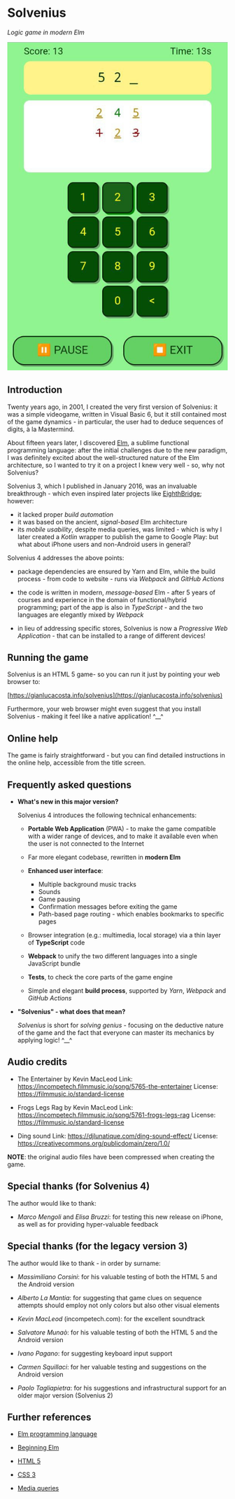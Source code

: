 # Solvenius

_Logic game in modern Elm_

![Game screen](static/screenshots/Game.jpg)

## Introduction

Twenty years ago, in 2001, I created the very first version of Solvenius: it was a simple videogame, written in Visual Basic 6, but it still contained most of the game dynamics - in particular, the user had to deduce sequences of digits, à la Mastermind.

About fifteen years later, I discovered [Elm](https://elm-lang.org/), a sublime functional programming language: after the initial challenges due to the new paradigm, I was definitely excited about the well-structured nature of the Elm architecture, so I wanted to try it on a project I knew very well - so, why not Solvenius?

Solvenius 3, which I published in January 2016, was an invaluable breakthrough - which even inspired later projects like [EighthBridge](https://github.com/giancosta86/EighthBridge); however:

- it lacked proper _build automation_
- it was based on the ancient, _signal-based_ Elm architecture
- its _mobile usability_, despite media queries, was limited - which is why I later created a _Kotlin_ wrapper to publish the game to Google Play: but what about iPhone users and non-Android users in general?

Solvenius 4 addresses the above points:

- package dependencies are ensured by Yarn and Elm, while the build process - from code to website - runs via _Webpack_ and _GitHub Actions_

- the code is written in modern, _message-based_ Elm - after 5 years of courses and experience in the domain of functional/hybrid programming; part of the app is also in _TypeScript_ - and the two languages are elegantly mixed by _Webpack_

- in lieu of addressing specific stores, Solvenius is now a _Progressive Web Application_ - that can be installed to a range of different devices!

## Running the game

Solvenius is an HTML 5 game- so you can run it just by pointing your web browser to:

[https://gianlucacosta.info/solvenius](https://gianlucacosta.info/solvenius)

Furthermore, your web browser might even suggest that you install Solvenius - making it feel like a native application! ^\_\_^

## Online help

The game is fairly straightforward - but you can find detailed instructions in the online help, accessible from the title screen.

## Frequently asked questions

- **What's new in this major version?**

  Solvenius 4 introduces the following technical enhancements:

  - **Portable Web Application** (PWA) - to make the game compatible with a wider range of devices, and to make it available even when the user is not connected to the Internet

  - Far more elegant codebase, rewritten in **modern Elm**

  - **Enhanced user interface**:

    - Multiple background music tracks
    - Sounds
    - Game pausing
    - Confirmation messages before exiting the game
    - Path-based page routing - which enables bookmarks to specific pages

  - Browser integration (e.g.: multimedia, local storage) via a thin layer of **TypeScript** code
  - **Webpack** to unify the two different languages into a single JavaScript bundle
  - **Tests**, to check the core parts of the game engine
  - Simple and elegant **build process**, supported by _Yarn_, _Webpack_ and _GitHub Actions_

- **"Solvenius" - what does that mean?**

  _Solvenius_ is short for _solving genius_ - focusing on the deductive nature of the game and the fact that everyone can master its mechanics by applying logic! ^\_\_^

## Audio credits

- The Entertainer by Kevin MacLeod
  Link: https://incompetech.filmmusic.io/song/5765-the-entertainer
  License: https://filmmusic.io/standard-license

- Frogs Legs Rag by Kevin MacLeod
  Link: https://incompetech.filmmusic.io/song/5761-frogs-legs-rag
  License: https://filmmusic.io/standard-license

- Ding sound
  Link: https://djlunatique.com/ding-sound-effect/
  License: https://creativecommons.org/publicdomain/zero/1.0/

**NOTE**: the original audio files have been compressed when creating the game.

## Special thanks (for Solvenius 4)

The author would like to thank:

- _Marco Mengoli_ and _Elisa Bruzzi_: for testing this new release on iPhone, as well as for providing hyper-valuable feedback

## Special thanks (for the legacy version 3)

The author would like to thank - in order by surname:

- _Massimiliano Corsini_: for his valuable testing of both the HTML 5 and the Android version

- _Alberto La Mantia_: for suggesting that game clues on sequence attempts should employ not only colors but also other visual elements

- _Kevin MacLeod_ (incompetech.com): for the excellent soundtrack

- _Salvatore Munaò_: for his valuable testing of both the HTML 5 and the Android version

- _Ivano Pagano_: for suggesting keyboard input support

- _Carmen Squillaci_: for her valuable testing and suggestions on the Android version

- _Paolo Tagliapietra_: for his suggestions and infrastructural support for an older major version (Solvenius 2)

## Further references

- [Elm programming language](https://elm-lang.org/)

- [Beginning Elm](https://elmprogramming.com/)

- [HTML 5](https://www.w3.org/TR/html5/)

- [CSS 3](https://www.css3.info/)

- [Media queries](https://developer.mozilla.org/en-US/docs/Web/CSS/Media_Queries)
